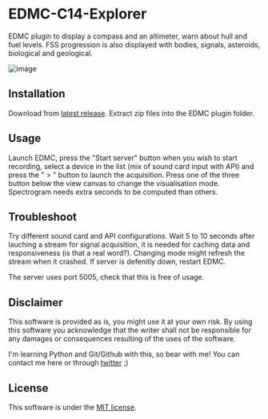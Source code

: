 # EDMC-C14-Explorer
EDMC plugin to display a compass and an altimeter, warn about hull and fuel levels.
FSS progression is also displayed with bodies, signals, asteroids, biological and geological.

![image](https://user-images.githubusercontent.com/114026279/205447099-1481a8ee-56a5-4da0-86e8-a87476391a9c.png)


Installation
---
Download from [latest release](https://github.com/Caprica-XIV/EDMC-C14-SoundViewer/releases/tag/1.0.0).
Extract zip files into the EDMC plugin folder.

Usage
---
Launch EDMC, press the "Start server" button when you wish to start recording, select a device in the list (mix of sound card input with API) and press the " > " button to launch the acquisition.
Press one of the three button below the view canvas to change the visualisation mode. Spectrogram needs extra seconds to be computed than others.

Troubleshoot
---
Try different sound card and API configurations. Wait 5 to 10 seconds after lauching a stream for signal acquisition, it is needed for caching data and responsiveness (is that a real word?).
Changing mode might refresh the stream when it crashed.
If server is defenitly down, restart EDMC.

The server uses port 5005, check that this is free of usage.

Disclaimer
--------
This software is provided as is, you might use it at your own risk.
By using this software you acknowledge that the writer shall not be responsible for any damages or consequences resulting of the uses of the software.

I'm learning Python and Git/Github with this, so bear with me!
You can contact me here or through [twitter](https://twitter.com/CmdrXiv) ;)

License
-------
This software is under the [MIT license](https://github.com/Caprica-XIV/EDMC-C14-SoundViewer/blob/main/LICENSE).
